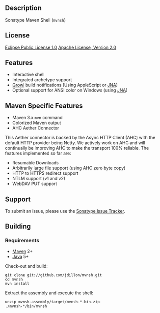 Description
-----------

Sonatype Maven Shell (`mvnsh`)

License
-------

[Eclipse Public License 1.0](http://www.eclipse.org/org/documents/epl-v10.html)
[Apache License, Version 2.0](http://www.apache.org/licenses/LICENSE-2.0.txt)

Features
--------

* Interactive shell
* Integrated archetype support
* [Growl][1] build notifications (Using AppleScript or [JNA][2])
* Optional support for ANSI color on Windows (using [JNA][2])

Maven Specific Features
--------

* Maven 3.x `mvn` command
* Colorized Maven output
* AHC Aether Connector

This Aether connector is backed by the Async HTTP Client (AHC) with the default HTTP provider being Netty. We actively work on AHC and will continually be improving AHC to make the transport 100% reliable. The features implemented so far are:

-  Resumable Downloads
-  Arbitrarily large file support (using AHC zero byte copy)
-  HTTP to HTTPS redirect support
-  NTLM support (v1 and v2)
-  WebDAV PUT support

Support
-------

To submit an issue, please use the [Sonatype Issue Tracker](https://issues.sonatype.org/browse/MVNSH).

Building
--------

### Requirements

* [Maven](http://maven.apache.org) 2+
* [Java](http://java.sun.com/) 5+

Check-out and build:

    git clone git://github.com/jdillon/mvnsh.git
    cd mvnsh
    mvn install

Extract the assembly and execute the shell:

    unzip mvnsh-assembly/target/mvnsh-*-bin.zip
    ./mvnsh-*/bin/mvnsh

[1]: http://growl.info/
[2]: https://jna.dev.java.net/
